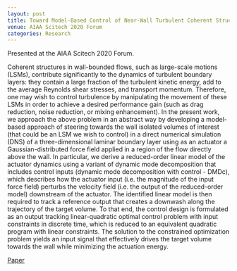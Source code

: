 ```yaml
---
layout: post
title: Toward Model-Based Control of Near-Wall Turbulent Coherent Structures
venue: AIAA Scitech 2020 Forum
categories: Research
---
```


Presented at the AIAA Scitech 2020 Forum.

Coherent structures in wall-bounded flows, such as large-scale motions (LSMs), contribute significantly to the dynamics of turbulent boundary layers: they contain a large fraction of the turbulent kinetic energy, add to the average Reynolds shear stresses, and transport momentum. Therefore, one may wish to control turbulence by manipulating the movement of these LSMs in order to achieve a desired performance gain (such as drag reduction, noise reduction, or mixing enhancement). In the present work, we approach the above problem in an abstract way by developing a model-based approach of steering towards the wall isolated volumes of interest (that could be an LSM we wish to control) in a direct numerical simulation (DNS) of a three-dimensional laminar boundary layer using as an actuator a Gaussian-distributed force field applied in a region of the flow directly above the wall. In particular, we derive a reduced-order linear model of the actuator dynamics using a variant of dynamic mode decomposition that includes control inputs (dynamic mode decomposition with control - DMDc), which describes how the actuator input (i.e. the magnitude of the input force field) perturbs the velocity field (i.e. the output of the reduced-order model) downstream of the actuator. The identified linear model is then required to track a reference output that creates a downwash along the trajectory of the target volume. To that end, the control design is formulated as an output tracking linear-quadratic optimal control problem with input constraints in discrete time, which is reduced to an equivalent quadratic program with linear constraints. The solution to the constrained optimization problem yields an input signal that effectively drives the target volume towards the wall while minimizing the actuation energy.

[Paper](https://arc.aiaa.org/doi/abs/10.2514/6.2020-1319)

